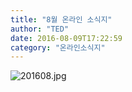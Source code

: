 ```yaml
---
title: "8월 온라인 소식지"
author: "TED"
date: 2016-08-09T17:22:59
category: "온라인소식지"
---
```


![201608.jpg](/files/attach/images/1659/296/033/8159e7d8f3118b4bf904193a7d6bf4f1.jpg)
